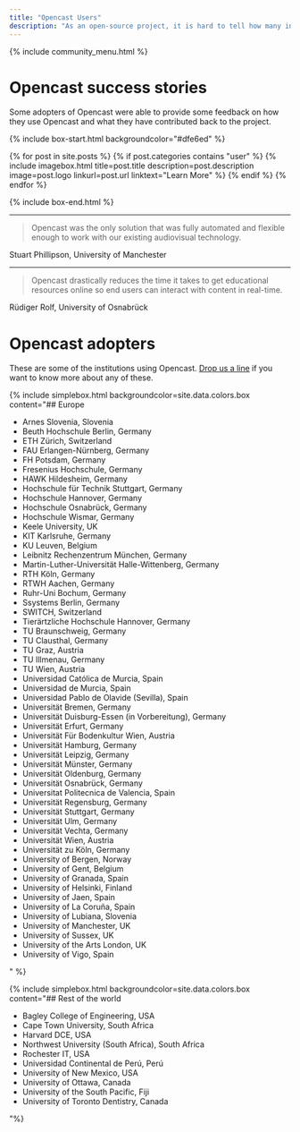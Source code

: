 ```yaml
---
title: "Opencast Users"
description: "As an open-source project, it is hard to tell how many institutions are using Opencast. The software does not have to be licensed and the users do not need to register.But from registrations to the repositories we can say that hundreds of different institutions worldwide have downloaded Opencast. Here, we would like to highlight some of the institutions that use Opencast in production."
---
```

{% include community_menu.html %}

# Opencast success stories
Some adopters of Opencast were able to provide some feedback on how they use Opencast and what they have contributed back to the project.

{% include box-start.html backgroundcolor="#dfe6ed" %}

{% for post in site.posts %}
{% if post.categories contains "user" %}
{% include imagebox.html
title=post.title
description=post.description
image=post.logo
linkurl=post.url
linktext="Learn More"
%}
{% endif %}
{% endfor %}

{% include box-end.html %}

---

> Opencast was the only solution that was fully automated and flexible enough to work with our existing audiovisual technology.

Stuart Phillipson, University of Manchester

---

> Opencast drastically reduces the time it takes to get educational resources online so end users can interact with content in real-time.

Rüdiger Rolf, University of Osnabrück

# Opencast adopters
These are some of the institutions using Opencast. <a href="mailto:schulte@id.ethz.ch">Drop us a line</a> if you want to know more about any of these.

{% include simplebox.html backgroundcolor=site.data.colors.box
content="## Europe

-	Arnes Slovenia, Slovenia
-	Beuth Hochschule Berlin, Germany
-	ETH Zürich, Switzerland
-	FAU Erlangen-Nürnberg, Germany
-	FH Potsdam, Germany
-	Fresenius Hochschule, Germany
-	HAWK Hildesheim, Germany
-	Hochschule für Technik Stuttgart, Germany
-	Hochschule Hannover, Germany
-	Hochschule Osnabrück, Germany
-	Hochschule Wismar, Germany
-	Keele University, UK
-	KIT Karlsruhe, Germany
-	KU Leuven, Belgium
-	Leibnitz Rechenzentrum München, Germany
-	Martin-Luther-Universität Halle-Wittenberg, Germany
-	RTH Köln, Germany
-	RTWH Aachen, Germany
-	Ruhr-Uni Bochum, Germany
-	Ssystems Berlin, Germany
-	SWITCH, Switzerland
-	Tierärtzliche Hochschule Hannover, Germany
-	TU Braunschweig, Germany
-	TU Clausthal, Germany
-	TU Graz, Austria
-	TU Illmenau, Germany
-	TU Wien, Austria
-	Universidad Católica de Murcia, Spain
-	Universidad de Murcia, Spain
-	Universidad Pablo de Olavide (Sevilla), Spain
-	Universität Bremen, Germany
-	Universität Duisburg-Essen (in Vorbereitung), Germany
-	Universität Erfurt, Germany
-	Universität Für Bodenkultur Wien, Austria
-	Universität Hamburg, Germany
-	Universität Leipzig, Germany
-	Universität Münster, Germany
-	Universität Oldenburg, Germany
-	Universität Osnabrück, Germany
-	Universitat Politecnica de Valencia, Spain
-	Universität Regensburg, Germany
-	Universität Stuttgart, Germany
-	Universität Ulm, Germany
-	Universität Vechta, Germany
-	Universität Wien, Austria
-	Universität zu Köln, Germany
-	University of Bergen, Norway
-	University of Gent, Belgium
-	University of Granada, Spain
-	University of Helsinki, Finland
-	University of Jaen, Spain
-	University of La Coruña, Spain
-	University of Lubiana, Slovenia
-	University of Manchester, UK
-	University of Sussex, UK
-	University of the Arts London, UK
-	University of Vigo, Spain

" %}

{% include simplebox.html backgroundcolor=site.data.colors.box
content="## Rest of the world

- Bagley College of Engineering, USA
- Cape Town University, South Africa
- Harvard DCE, USA
- Northwest University (South Africa), South Africa
- Rochester IT, USA
- Universidad Continental de Perú, Perú
- University of New Mexico, USA
- University of Ottawa, Canada
- University of the South Pacific, Fiji
- University of Toronto Dentistry, Canada


"%}
